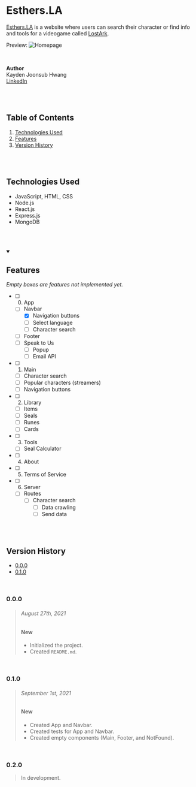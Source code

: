 # Esthers.LA

[Esthers.LA](https://Esthers.LA/) is a website where users can search their character or find info and tools for a videogame called [LostArk](https://playlostark.com/).

Preview:
![Homepage](https://lh3.googleusercontent.com/mMYKOtnACr0Mc1I-Y69e2Ii_Salr0U0hpLh4vcuU966FhdX2Vvz6FZ65uBLBOiu687Jr7EJLNAu0nkR1XWDs3xbD-nwjG4RHXGMF1rXl1UC1FMxFNErweM9Nq7ME99T6i_0NpGLxnGsqltBJfX2QyCed_Qr9OrOlDtPLU5X3ZWyP9iyVKCanJmqLoEr_3pHeqMA_Qjy0ebfOk77UprGmYAADGutrkUAOFgVFLJ1kCElx8lkT1Oyg8x3qVkwzhlAznWnC5Kkv_rwgfSrok21hB3nsbQyxhfX8PRBR5cSsnSwTBqfzcwgChsxVl75JSWmTAmFbfCnAkYuo8kwxJl6eOhBtUVeHJ6udwAfmwCCWzGlYt4dNXJHo0FWk0CKh2A6OhRQKelVIJTcKdqIRw-jhPx9g7weVePsj9nq5RON9RMK4wDY7SM5P6n6j1QhBzwAeA5G5HQ80shp_dw_19xzz_50G7OENciyRgmTjSQD8J_yI5h-Cc-bBoL82bKR-zeDdbV7N5SZp7bCGJ6egBX1cZS8gTxIwIfyLZj_3WjDfJzSDOpbGklaYak4v23rac2aoAr8cXudUPWkTNADZUVE1ahx3-X7o3FD95LIumG5yjsDrNoGvELY9IW874m2DCQxMx2e1Jtp82lCEXGDCbgbGl9KCux90np-1KEFpRR1314PEVflRoiyEqru6zwM5dJ-H1UgfX2iIAjPw2hP9W7CWlvYo=w1902-h995-no?authuser=0)

<br/>

**Author** <br/>
Kayden Joonsub Hwang <br/>
[LinkedIn](https://www.linkedin.com/in/kayden-hwang-43639419b/)

<br/><br/>



## Table of Contents
1. [Technologies Used](#Technologies-Used)
2. [Features](#Features)
4. [Version History](#Version-History)

<br/><br/>



## Technologies Used
- JavaScript, HTML, CSS
- Node.js
- React.js
- Express.js
- MongoDB

<br/><br/>


<details open>
<summary>
    <h2>Features</h2>
    <em>Empty boxes are features not implemented yet.</em>
</summary>

- [ ] 0. App
    - [ ] Navbar
        - [x] Navigation buttons
        - [ ] Select language
        - [ ] Character search
    - [ ] Footer
    - [ ] Speak to Us
        - [ ] Popup
        - [ ] Email API

- [ ] 1. Main
    - [ ] Character search
    - [ ] Popular characters (streamers)
    - [ ] Navigation buttons

- [ ] 2. Library
    - [ ] Items
    - [ ] Seals
    - [ ] Runes
    - [ ] Cards

- [ ] 3. Tools
    - [ ] Seal Calculator

- [ ] 4. About

- [ ] 5. Terms of Service

- [ ] 6. Server
    - [ ] Routes
        - [ ] Character search
            - [ ] Data crawling
            - [ ] Send data

</details>

<br/><br/>



## Version History

* [0.0.0](#000)
* [0.1.0](#010)

<br/>



### 0.0.0 

> ###### August 27th, 2021
> ####    New
> - Initialized the project.
> - Created `README.md`.

<br/>

### 0.1.0 
> ###### September 1st, 2021
> ####    New
> - Created App and Navbar.
> - Created tests for App and Navbar.
> - Created empty components (Main, Footer, and NotFound).

<br/>

### 0.2.0 
> In development.

<br/><br/>
